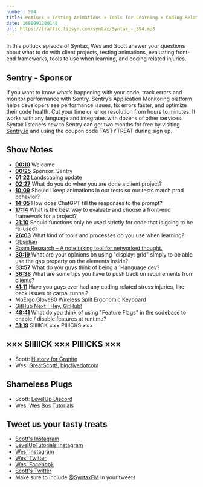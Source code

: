 ```yaml
---
number: 594
title: Potluck × Testing Animations × Tools for Learning × Coding Related Injuries
date: 1680091200148
url: https://traffic.libsyn.com/syntax/Syntax_-_594.mp3
---
```


In this potluck episode of Syntax, Wes and Scott answer your questions about what to do with client projects, testing animations, evaluating front-end frameworks, tools to use when learning, and coding related injuries.

## Sentry  - Sponsor

If you want to know what’s happening with your code, track errors and monitor performance with Sentry. Sentry’s Application Monitoring platform helps developers see performance issues, fix errors faster, and optimize their code health. Cut your time on error resolution from hours to minutes. It works with any language and integrates with dozens of other services. Syntax listeners new to Sentry can get two months for  free by visiting [Sentry.io](https://sentry.io) and using the coupon code TASTYTREAT during sign up.

## Show Notes

* **[00:10](#t=00:10)** Welcome
* **[00:25](#t=00:25)** Sponsor: Sentry
* **[01:22](#t=01:22)** Landscaping update
* **[02:27](#t=02:27)** What do you do when you are done a client project?
* **[10:09](#t=10:09)** Should I keep animations in our tests so our tests match prod behavior?
* **[14:05](#t=14:05)** How does ChatGPT fill the responses to the prompt?
* **[17:14](#t=17:14)** What is the best way to evaluate and choose a front-end framework for a project?
* **[21:10](#t=21:10)** Should functions only be used strictly for code that is going to be re-used?
* **[26:03](#t=26:03)** What kind of tools and processes do you use when learning?
* [Obsidian](https://obsidian.md/)
* [Roam Research – A note taking tool for networked thought.](https://roamresearch.com/)
* **[30:19](#t=30:19)** What are your opinions on using "display: grid" simply to be able use the gap property on the elements inside?
* **[33:57](#t=33:57)** What do you guys think of being a 1-language dev?
* **[36:38](#t=36:38)** What are some tips you have to push back on requirements from clients?
* **[41:11](#t=41:11)** Have you guys ever had any coding related stress injuries, like back issues or carpal tunnel?
* [MoErgo Glove80 Wireless Split Ergonomic Keyboard](https://www.moergo.com/)
* [GitHub Next | Hey, GitHub!](https://githubnext.com/projects/hey-github/)
* **[48:41](#t=48:41)** What do you think of using "Feature Flags" in the codebase to enable / disable features at runtime?
* **[51:19](#t=51:19)** SIIIIICK ××× PIIIICKS ×××

## ××× SIIIIICK ××× PIIIICKS ×××

* Scott: [History for Granite](https://www.youtube.com/@HistoryforGRANITE/)
* Wes: [GreatScott!](https://www.youtube.com/channel/UC6mIxFTvXkWQVEHPsEdflzQ), [bigclivedotcom](https://www.youtube.com/channel/UCtM5z2gkrGRuWd0JQMx76qA)

## Shameless Plugs

* Scott: [LevelUp Discord](https://discord.gg/W5y68HMfZV)
* Wes: [Wes Bos Tutorials](https://wesbos.com/courses)

## Tweet us your tasty treats

* [Scott's Instagram](https://www.instagram.com/stolinski/)
* [LevelUpTutorials Instagram](https://www.instagram.com/LevelUpTutorials/)
* [Wes' Instagram](https://www.instagram.com/wesbos/)
* [Wes' Twitter](https://twitter.com/wesbos)
* [Wes' Facebook](https://www.facebook.com/wesbos.developer)
* [Scott's Twitter](https://twitter.com/stolinski)
* Make sure to include [@SyntaxFM](https://twitter.com/SyntaxFM) in your tweets
